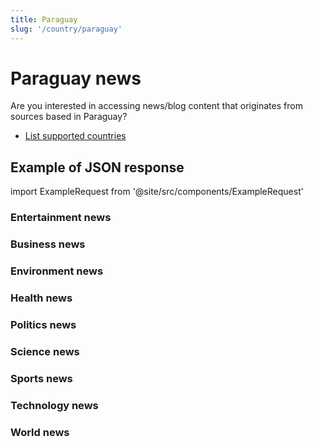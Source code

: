 ```yaml
---
title: Paraguay
slug: '/country/paraguay'
---
```


# Paraguay news

Are you interested in accessing news/blog content that originates from sources based in Paraguay?

- [List supported countries](/get-articles/countries)

## Example of JSON response

import ExampleRequest from '@site/src/components/ExampleRequest'

### Entertainment news
<ExampleRequest url="https://api.apitube.io/v1/news/articles?limit=2&category=news/Arts_and_Entertainment&country=py"></ExampleRequest>

### Business news
<ExampleRequest url="https://api.apitube.io/v1/news/articles?limit=2&category=news/Business&country=py"></ExampleRequest>

### Environment news
<ExampleRequest url="https://api.apitube.io/v1/news/articles?limit=2&category=news/Environment&country=py"></ExampleRequest>

### Health news
<ExampleRequest url="https://api.apitube.io/v1/news/articles?limit=2&category=news/Health&country=py"></ExampleRequest>

### Politics news
<ExampleRequest url="https://api.apitube.io/v1/news/articles?limit=2&category=news/Politics&country=py"></ExampleRequest>

### Science news
<ExampleRequest url="https://api.apitube.io/v1/news/articles?limit=2&category=news/Science&country=py"></ExampleRequest>

### Sports news
<ExampleRequest url="https://api.apitube.io/v1/news/articles?limit=2&category=news/Sports&country=py"></ExampleRequest>

### Technology news
<ExampleRequest url="https://api.apitube.io/v1/news/articles?limit=2&category=news/Technology&country=py"></ExampleRequest>

### World news
<ExampleRequest url="https://api.apitube.io/v1/news/articles?limit=2&category=news/World&country=py"></ExampleRequest>
